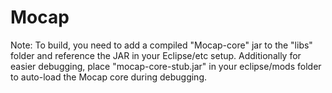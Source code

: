 Mocap
=====

Note: To build, you need to add a compiled "Mocap-core" jar to the "libs" folder and reference the JAR in your Eclipse/etc setup.
Additionally for easier debugging, place "mocap-core-stub.jar" in your eclipse/mods folder to auto-load the Mocap core during debugging.
